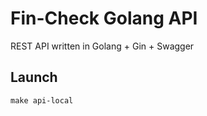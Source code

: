 # Fin-Check Golang API

REST API written in Golang + Gin + Swagger

## Launch
```bach
make api-local
```
